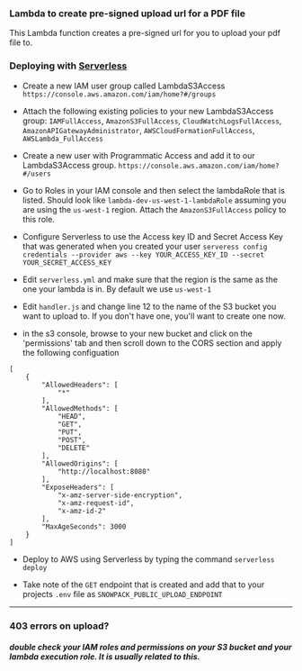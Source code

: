 ### Lambda to create pre-signed upload url for a PDF file 

This Lambda function creates a pre-signed url for you to upload your pdf file to.

### Deploying with [Serverless](https://serverless.com/framework/docs/)
 
- Create a new IAM user group called LambdaS3Access `https://console.aws.amazon.com/iam/home?#/groups`

- Attach the following existing policies to your new LambdaS3Access group: `IAMFullAccess`, `AmazonS3FullAccess`, `CloudWatchLogsFullAccess`, `AmazonAPIGatewayAdministrator`, `AWSCloudFormationFullAccess`, `AWSLambda_FullAccess`

- Create a new user with Programmatic Access and add it to our LambdaS3Access group. `https://console.aws.amazon.com/iam/home?#/users`

- Go to Roles in your IAM console and then select the lambdaRole that is listed. Should look like `lambda-dev-us-west-1-lambdaRole` assuming you are using the `us-west-1` region. Attach the `AmazonS3FullAccess` policy to this role.

- Configure Serverless to use the Access key ID and Secret Access Key that was generated when you created your user `serveress config credentials --provider aws --key YOUR_ACCESS_KEY_ID --secret YOUR_SECRET_ACCESS_KEY`

- Edit `serverless.yml` and make sure that the region is the same as the one your lambda is in. By default we use `us-west-1`

- Edit `handler.js` and change line 12 to the name of the S3 bucket you want to upload to. If you don't have one, you'll want to create one now. 

- in the s3 console, browse to your new bucket and click on the 'permissions' tab and then scroll down to the CORS section and apply the following configuation 
```
[
    {
        "AllowedHeaders": [
            "*"
        ],
        "AllowedMethods": [
            "HEAD",
            "GET",
            "PUT",
            "POST",
            "DELETE"
        ],
        "AllowedOrigins": [
            "http://localhost:8080"
        ],
        "ExposeHeaders": [
            "x-amz-server-side-encryption",
            "x-amz-request-id",
            "x-amz-id-2"
        ],
        "MaxAgeSeconds": 3000
    }
]
```

- Deploy to AWS using Serverless by typing the command `serverless deploy`

- Take note of the `GET` endpoint that is created and add that to your projects `.env` file as `SNOWPACK_PUBLIC_UPLOAD_ENDPOINT`

---

### 403 errors on upload? 
##### double check your IAM roles and permissions on your S3 bucket and your lambda execution role. It is usually related to this. 